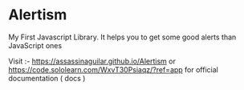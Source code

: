 # Alertism
My First Javascript Library. It helps you to get some good alerts than JavaScript ones

Visit :- https://assassinaguilar.github.io/Alertism or https://code.sololearn.com/WxvT30Psiaqz/?ref=app for official documentation ( docs )
